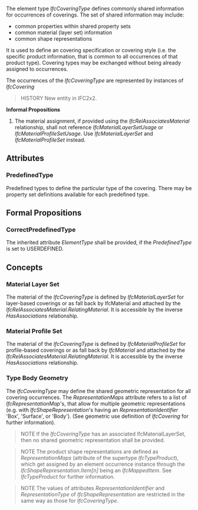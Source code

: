 The element type _IfcCoveringType_ defines commonly shared information for occurrences of coverings. The set of shared information may include:

* common properties within shared property sets
* common material (layer set) information
* common shape representations


<!-- end of short definition -->

It is used to define an covering specification or covering style (i.e. the specific product information, that is common to all occurrences of that product type). Covering types may be exchanged without being already assigned to occurrences.

The occurrences of the _IfcCoveringType_ are represented by instances of _IfcCovering_

> HISTORY New entity in IFC2x2.

**Informal Propositions**

1. The material assignment, if provided using the _IfcRelAssociatesMaterial_ relationship, shall not reference _IfcMaterialLayerSetUsage_ or _IfcMaterialProfileSetUsage_. Use _IfcMaterialLayerSet_ and _IfcMaterialProfileSet_ instead.

## Attributes

### PredefinedType
Predefined types to define the particular type of the covering. There may be property set definitions available for each predefined type.

## Formal Propositions

### CorrectPredefinedType
The inherited attribute _ElementType_ shall be provided, if the _PredefinedType_ is set to USERDEFINED.

## Concepts

### Material Layer Set

The material of the _IfcCoveringType_ is defined by _IfcMaterialLayerSet_ for layer-based coverings or as fall back by IfcMaterial and attached by the _IfcRelAssociatesMaterial.RelatingMaterial_. It is accessible by the inverse _HasAssociations_ relationship.

### Material Profile Set

The material of the _IfcCoveringType_ is defined by _IfcMaterialProfileSet_ for profile-based coverings or as fall back by _IfcMaterial_ and attached by the _IfcRelAssociatesMaterial.RelatingMaterial_. It is accessible by the inverse _HasAssociations_ relationship.

### Type Body Geometry

The _IfcCoveringType_ may define the shared geometric representation for all covering occurrences. The _RepresentationMaps_ attribute refers to a list of _IfcRepresentationMap_'s, that allow for multiple geometric representations (e.g. with _IfcShapeRepresentation_'s having an _RepresentationIdentifier_ 'Box', 'Surface', or 'Body'). (See geometric use definition of _IfcCovering_ for further information).

> NOTE If the _IfcCoveringType_ has an associated IfcMaterialLayerSet, then no shared geometric representation shall be provided.

> NOTE The product shape representations are defined as _RepresentationMaps_ (attribute of the supertype _IfcTypeProduct_), which get assigned by an element occurrence instance through the _IfcShapeRepresentation.Item[n]_ being an _IfcMappedItem_. See _IfcTypeProduct_ for further information.

> NOTE The values of attributes _RepresentationIdentifier_ and _RepresentationType_ of _IfcShapeRepresentation_ are restricted in the same way as those for _IfcCoveringType_.

